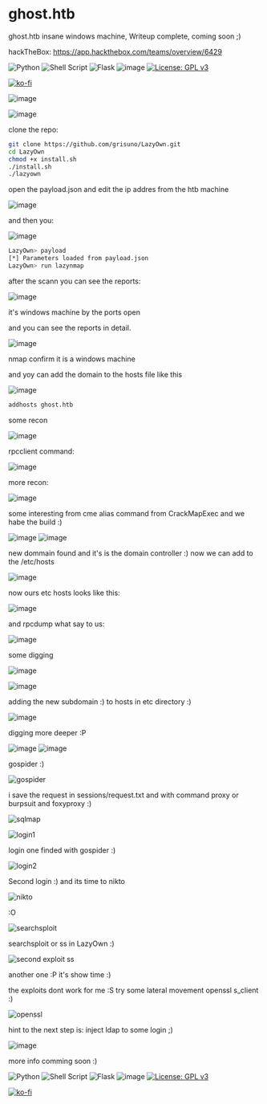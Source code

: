 # ghost.htb
ghost.htb insane windows machine, Writeup complete, coming soon ;) 

hackTheBox: https://app.hackthebox.com/teams/overview/6429

![Python](https://img.shields.io/badge/python-3670A0?style=for-the-badge&logo=python&logoColor=ffdd54) ![Shell Script](https://img.shields.io/badge/shell_script-%23121011.svg?style=for-the-badge&logo=gnu-bash&logoColor=white) ![Flask](https://img.shields.io/badge/flask-%23000.svg?style=for-the-badge&logo=flask&logoColor=white) ![image](https://github.com/user-attachments/assets/1b5049b8-3aad-40d1-89eb-642941ff13a1)
 [![License: GPL v3](https://img.shields.io/badge/License-GPLv3-blue.svg)](https://www.gnu.org/licenses/gpl-3.0)

[![ko-fi](https://ko-fi.com/img/githubbutton_sm.svg)](https://ko-fi.com/Y8Y2Z73AV)

![image](https://github.com/user-attachments/assets/8105f19e-7595-4c76-a930-bef1f4e95d74)

![image](https://github.com/user-attachments/assets/4d020369-22cf-4783-856b-6abd4c6ee793)

clone the repo:
```bash
git clone https://github.com/grisuno/LazyOwn.git
cd LazyOwn
chmod +x install.sh
./install.sh
./lazyown
```

open the payload.json and edit the ip addres from the htb machine

![image](https://github.com/user-attachments/assets/d42ba06f-a8bd-4dd8-addb-eb7303b59d3d)

and then you:

![image](https://github.com/user-attachments/assets/b79cf40f-40f1-483b-a789-50ea00c72dba)

```bash
LazyOwn> payload
[*] Parameters loaded from payload.json
LazyOwn> run lazynmap
```
after the scann you can see the reports:

![image](https://github.com/user-attachments/assets/56b7bebb-c474-440e-b1bc-d96aaf0a854f)

it's windows machine by the ports open

and you can see the reports in detail.

![image](https://github.com/user-attachments/assets/db15f44c-70d8-4742-9cd2-cfa2a6be0b03)

nmap confirm it is a windows machine

and yoy can add the domain to the hosts file like this

![image](https://github.com/user-attachments/assets/ad3065ab-0717-4c4d-b372-60908c370b45)

```bash
addhosts ghost.htb
```
some recon

![image](https://github.com/user-attachments/assets/67fe5bdc-c9ac-43b3-b1a7-6f4d8ceff52f)

rpcclient command:

![image](https://github.com/user-attachments/assets/eb6a90d6-dba3-4b79-ae36-0a6c1852f52f)

more recon:

![image](https://github.com/user-attachments/assets/093df497-eff2-4c3d-9aa7-b77e51cccb6f)

some interesting from cme alias command from CrackMapExec and we habe the build :)

![image](https://github.com/user-attachments/assets/fb1a467a-d529-4935-b6b9-70b9016a412f)
![image](https://github.com/user-attachments/assets/a8576bdc-8805-4e56-97e3-3fe3f87fbb00)

new dommain found and it's is the domain controller :) now we can add to the /etc/hosts

![image](https://github.com/user-attachments/assets/7caf7045-690f-4a24-906d-3145d2234741)

now ours etc hosts looks like this:

![image](https://github.com/user-attachments/assets/d06267da-a374-4fe2-9d17-b6d161c6c211)

and rpcdump what say to us:

![image](https://github.com/user-attachments/assets/57a0d0a3-501e-4c74-96c8-ef3354505dd7)

some digging

![image](https://github.com/user-attachments/assets/8ad368c0-4b80-4060-81be-43e500ca7528)

![image](https://github.com/user-attachments/assets/84c0d8a7-d708-4b95-a98d-030486e06eac)

adding the new subdomain :) to hosts in etc directory :)

![image](https://github.com/user-attachments/assets/9bc3ca6e-41f2-49b9-847c-d1cbdf2fc382)

digging more deeper :P

![image](https://github.com/user-attachments/assets/035df31c-5016-451d-a7e1-24d834619133)
![image](https://github.com/user-attachments/assets/37d897d0-6fac-41ee-8c31-3968fe4db306)

gospider :)

![gospider](https://github.com/user-attachments/assets/94db9c5b-1417-4fb8-b004-47a780edc02e)

i save the request in sessions/request.txt and with command proxy or burpsuit and foxyproxy :)

![sqlmap](https://github.com/user-attachments/assets/4e92d292-9f2f-4648-89a1-a7efb5dc21aa)

![login1](https://github.com/user-attachments/assets/e464d73b-bcf0-49a0-98cc-7aa262b286bf)


login one finded with gospider :) 

![login2](https://github.com/user-attachments/assets/98c3db9b-ea50-4884-b1f5-c4b9e862ca89)


Second login :)
and its time to nikto

![nikto](https://github.com/user-attachments/assets/560bb724-f98a-4fc8-945d-a34439d55d3c)

:O

![searchsploit](https://github.com/user-attachments/assets/3b4c68dc-b7ac-42c6-8dc3-225f4a2d3189)

searchsploit or ss in LazyOwn :)

![second exploit ss](https://github.com/user-attachments/assets/0e76cbee-cc89-41d1-bb88-fe726346bf97)

another one :P
it's show time :)

the exploits dont work for me :S
try some lateral movement openssl s_client :)

![openssl](https://github.com/user-attachments/assets/e15355a6-2afb-4c30-9c06-ea6a10f78185)

hint to the next step is: 
inject ldap to some login ;)

![image](https://github.com/user-attachments/assets/f27fc7b3-a4b9-4f1b-9d0d-f46b1c75c735)

more info comming soon :)


![Python](https://img.shields.io/badge/python-3670A0?style=for-the-badge&logo=python&logoColor=ffdd54) ![Shell Script](https://img.shields.io/badge/shell_script-%23121011.svg?style=for-the-badge&logo=gnu-bash&logoColor=white) ![Flask](https://img.shields.io/badge/flask-%23000.svg?style=for-the-badge&logo=flask&logoColor=white) ![image](https://github.com/user-attachments/assets/1b5049b8-3aad-40d1-89eb-642941ff13a1)
 [![License: GPL v3](https://img.shields.io/badge/License-GPLv3-blue.svg)](https://www.gnu.org/licenses/gpl-3.0)

[![ko-fi](https://ko-fi.com/img/githubbutton_sm.svg)](https://ko-fi.com/Y8Y2Z73AV)




